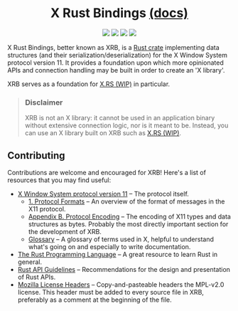 <!-- This Source Code Form is subject to the terms of the Mozilla Public
   - License, v. 2.0. If a copy of the MPL was not distributed with this
   - file, You can obtain one at https://mozilla.org/MPL/2.0/. -->

<h1 align="center">
	X Rust Bindings <a href="https://docs.aquariwm.org/doc/xrb/">(docs)</a>
</h1>
<p align="center">
	<a href="https://github.com/XdotRS/xrb/blob/main/LICENSE">
		<img src="https://img.shields.io/crates/l/xrb?style=for-the-badge" /></a>
	<a href="https://crates.io/crates/xrb">
		<img src="https://img.shields.io/crates/v/xrb?style=for-the-badge" /></a>
	<a href="https://github.com/XdotRS/xrb/issues">
		<img src="https://img.shields.io/github/issues-raw/XdotRS/xrb?style=for-the-badge" /></a>
	<a href="https://github.com/XdotRS/xrb/actions/workflows/ci.yml">
		<img src="https://img.shields.io/github/actions/workflow/status/XdotRS/xrb/ci.yml?event=push&branch=main&label=ci&style=for-the-badge" /></a>
</p>

X Rust Bindings, better known as XRB, is a [Rust crate] implementing data structures
(and their serialization/deserialization) for the X Window System protocol version
11. It provides a foundation upon which more opinionated APIs and connection
handling may be built in order to create an 'X library'.

XRB serves as a foundation for [X.RS (WIP)][X.RS] in particular.

[Rust crate]: https://crates.io/crates/xrb/
[X.RS]: https://github.com/XdotRS/xrs/

> ### Disclaimer
> XRB is not an X library: it cannot be used in an application binary without
> extensive connection logic, nor is it meant to be. Instead, you can use an X
> library built on XRB such as [X.RS (WIP)][X.RS].

## Contributing
Contributions are welcome and encouraged for XRB! Here's a list of resources that
you may find useful:
 - [X Window System protocol version 11](https://x.org/releases/X11R7.7/doc/xproto/x11protocol.html)
   – The protocol itself.
   - [1. Protocol Formats](https://x.org/releases/X11R7.7/doc/xproto/x11protocol.html#Protocol_Formats)
     – An overview of the format of messages in the X11 protocol.
   - [Appendix B. Protocol Encoding](https://x.org/releases/X11R7.7/doc/xproto/x11protocol.html#protocol_encoding)
     – The encoding of X11 types and data structures as bytes. Probably the most
	 directly important section for the development of XRB.
   - [Glossary](https://x.org/releases/X11R7.7/doc/xproto/x11protocol.html#glossary)
     – A glossary of terms used in X, helpful to understand what's going on and
	 especially to write documentation.
 - [The Rust Programming Language](https://doc.rust-lang.org/book/) – A great
   resource to learn Rust in general.
 - [Rust API Guidelines](https://rust-lang.github.io/api-guidelines/) –
   Recommendations for the design and presentation of Rust APIs.
 - [Mozilla License Headers](https://www.mozilla.org/en-US/MPL/headers/) –
   Copy-and-pasteable headers the MPL-v2.0 license. This header must be added to
   every source file in XRB, preferably as a comment at the beginning of the file.
